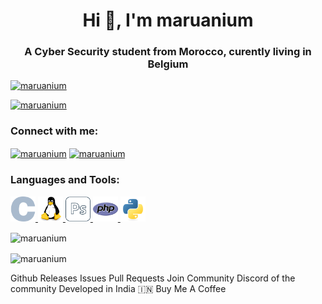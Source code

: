 <h1 align="center">Hi 👋, I'm maruanium</h1>
<h3 align="center">A Cyber Security student from Morocco, curently living in Belgium</h3>

<p align="left"> <a href="https://github.com/ryo-ma/github-profile-trophy"><img src="https://github-profile-trophy.vercel.app/?username=maruanium" alt="maruanium" /></a> </p>

<p align="left"> <a href="https://twitter.com/maruanium" target="blank"><img src="https://img.shields.io/twitter/follow/maruanium?logo=twitter&style=for-the-badge" alt="maruanium" /></a> </p>

<h3 align="left">Connect with me:</h3>
<p align="left">
<a href="https://twitter.com/maruanium" target="blank"><img align="center" src="https://raw.githubusercontent.com/rahuldkjain/github-profile-readme-generator/master/src/images/icons/Social/twitter.svg" alt="maruanium" height="30" width="40" /></a>
<a href="https://instagram.com/maruanium" target="blank"><img align="center" src="https://raw.githubusercontent.com/rahuldkjain/github-profile-readme-generator/master/src/images/icons/Social/instagram.svg" alt="maruanium" height="30" width="40" /></a>
</p>

<h3 align="left">Languages and Tools:</h3>
<p align="left"> <a href="https://www.cprogramming.com/" target="_blank" rel="noreferrer"> <img src="https://raw.githubusercontent.com/devicons/devicon/master/icons/c/c-original.svg" alt="c" width="40" height="40"/> </a> <a href="https://www.linux.org/" target="_blank" rel="noreferrer"> <img src="https://raw.githubusercontent.com/devicons/devicon/master/icons/linux/linux-original.svg" alt="linux" width="40" height="40"/> </a> <a href="https://www.photoshop.com/en" target="_blank" rel="noreferrer"> <img src="https://raw.githubusercontent.com/devicons/devicon/master/icons/photoshop/photoshop-line.svg" alt="photoshop" width="40" height="40"/> </a> <a href="https://www.php.net" target="_blank" rel="noreferrer"> <img src="https://raw.githubusercontent.com/devicons/devicon/master/icons/php/php-original.svg" alt="php" width="40" height="40"/> </a> <a href="https://www.python.org" target="_blank" rel="noreferrer"> <img src="https://raw.githubusercontent.com/devicons/devicon/master/icons/python/python-original.svg" alt="python" width="40" height="40"/> </a> </p>

<p><img align="center" src="https://github-readme-stats.vercel.app/api/top-langs?username=maruanium&show_icons=true&locale=en&layout=compact" alt="maruanium" /></p>

<p><img align="center" src="https://github-readme-streak-stats.herokuapp.com/?user=maruanium&" alt="maruanium" /></p>
Github
Releases
Issues
Pull Requests
Join Community
Discord of the community
Developed in India 🇮🇳
Buy Me A Coffee
